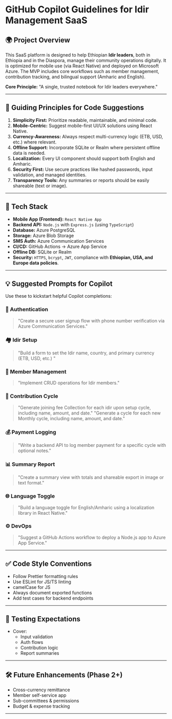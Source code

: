 # GitHub Copilot Guidelines for Idir Management SaaS

## 🌍 Project Overview
This SaaS platform is designed to help Ethiopian **Idir leaders**, both in Ethiopia and in the Diaspora, manage their community operations digitally. It is optimized for mobile use (via React Native) and deployed on Microsoft Azure. The MVP includes core workflows such as member management, contribution tracking, and bilingual support (Amharic and English).

**Core Principle:** "A single, trusted notebook for Idir leaders everywhere."

---

## 🧭 Guiding Principles for Code Suggestions

1. **Simplicity First:** Prioritize readable, maintainable, and minimal code.
2. **Mobile-Centric:** Suggest mobile-first UI/UX solutions using React Native.
3. **Currency-Awareness:** Always respect multi-currency logic (ETB, USD, etc.) where relevant.
4. **Offline Support:** Incorporate SQLite or Realm where persistent offline data is needed.
5. **Localization:** Every UI component should support both English and Amharic.
6. **Security First:** Use secure practices like hashed passwords, input validation, and managed identities.
7. **Transparency Tools:** Any summaries or reports should be easily shareable (text or image).

---

## 🧱 Tech Stack

- **Mobile App (Frontend):** `React Native App`
- **Backend API:** `Node.js` with `Express.js` (using `TypeScript`)
- **Database:** Azure PostgreSQL
- **Storage:** Azure Blob Storage
- **SMS Auth:** Azure Communication Services
- **CI/CD:** GitHub Actions → Azure App Service
- **Offline DB:** SQLite or Realm
- **Security:** `HTTPS`, `bcrypt`, `JWT`, compliance with **Ethiopian, USA, and Europe data policies**.

---

## 💡 Suggested Prompts for Copilot

Use these to kickstart helpful Copilot completions:

### 🛂 Authentication
> "Create a secure user signup flow with phone number verification via Azure Communication Services."

### 🏘️ Idir Setup
> "Build a form to set the Idir name, country, and primary currency (ETB, USD, etc.) "

### 👥 Member Management
> "Implement CRUD operations for Idir members."

### 🔄 Contribution Cycle
> "Generate joining fee Collection for each idir upon setup cycle, including name, amount, and date."
>"Generate a cycle for each new Monthly cycle, including name, amount, and date."

### 💰 Payment Logging
> "Write a backend API to log member payment for a specific cycle with optional notes."

### 📊 Summary Report
> "Create a summary view with totals and shareable export in image or text format."

### 🌐 Language Toggle
> "Build a language toggle for English/Amharic using a localization library in React Native."

### ⚙️ DevOps
> "Suggest a GitHub Actions workflow to deploy a Node.js app to Azure App Service."

---

## ✅ Code Style Conventions

- Follow Prettier formatting rules
- Use ESLint for JS/TS linting
- camelCase for JS
- Always document exported functions
- Add test cases for backend endpoints

---

## 🧪 Testing Expectations

- Cover:
  - Input validation
  - Auth flows
  - Contribution logic
  - Report summaries

---

## 🛠️ Future Enhancements (Phase 2+)
- Cross-currency remittance
- Member self-service app
- Sub-committees & permissions
- Budget & expense tracking

---

